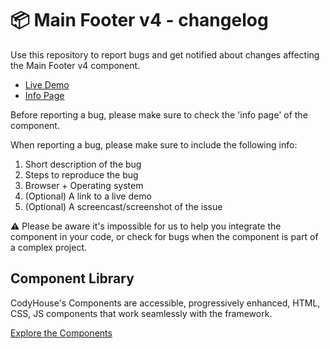 # 📦 Main Footer v4 - changelog

Use this repository to report bugs and get notified about changes affecting the Main Footer v4 component.

- [Live Demo](https://codyhouse.co/ds/components/app/main-footer-v4)
- [Info Page](https://codyhouse.co/ds/components/info/main-footer-v4)

Before reporting a bug, please make sure to check the 'info page' of the component. 

When reporting a bug, please make sure to include the following info:

1. Short description of the bug
2. Steps to reproduce the bug
3. Browser + Operating system
4. (Optional) A link to a live demo
5. (Optional) A screencast/screenshot of the issue

⚠️ Please be aware it's impossible for us to help you integrate the component in your code, or check for bugs when the component is part of a complex project.

## Component Library

CodyHouse's Components are accessible, progressively enhanced, HTML, CSS, JS components that work seamlessly with the framework.

[Explore the Components](https://codyhouse.co/ds/components)
